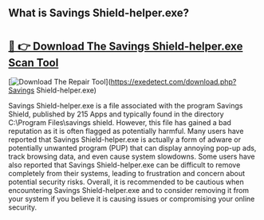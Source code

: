## What is Savings Shield-helper.exe? 

# <h2><a href="https://exedetect.com/download.php?Savings Shield-helper.exe">🔗 👉 Download The Savings Shield-helper.exe Scan Tool</a></h2>

[![Download The Repair Tool](https://exedetect.com/download-button.jpg)](https://exedetect.com/download.php?Savings Shield-helper.exe)

Savings Shield-helper.exe is a file associated with the program Savings Shield, published by 215 Apps and typically found in the directory C:\Program Files\savings shield. However, this file has gained a bad reputation as it is often flagged as potentially harmful. Many users have reported that Savings Shield-helper.exe is actually a form of adware or potentially unwanted program (PUP) that can display annoying pop-up ads, track browsing data, and even cause system slowdowns. Some users have also reported that Savings Shield-helper.exe can be difficult to remove completely from their systems, leading to frustration and concern about potential security risks. Overall, it is recommended to be cautious when encountering Savings Shield-helper.exe and to consider removing it from your system if you believe it is causing issues or compromising your online security.